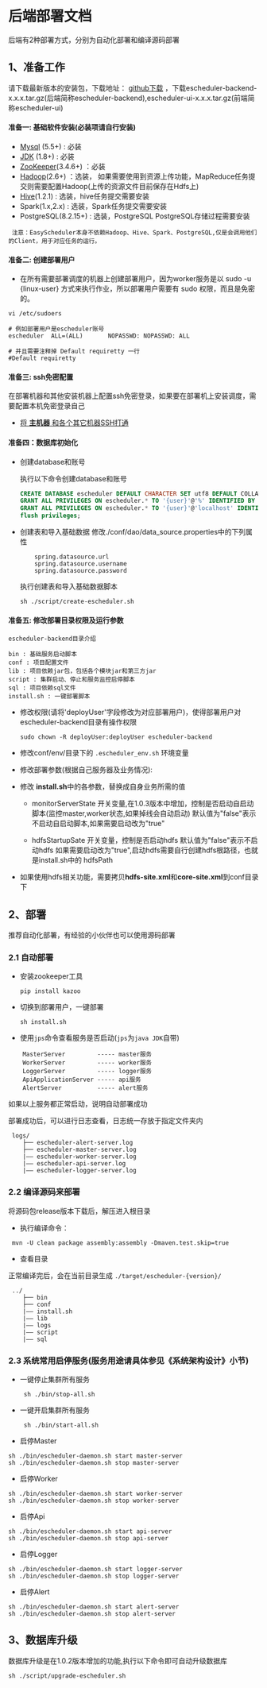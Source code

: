# 后端部署文档

后端有2种部署方式，分别为自动化部署和编译源码部署

## 1、准备工作

请下载最新版本的安装包，下载地址： [github下载](https://github.com/analysys/EasyScheduler/releases) ，下载escheduler-backend-x.x.x.tar.gz(后端简称escheduler-backend),escheduler-ui-x.x.x.tar.gz(前端简称escheduler-ui)

#### 准备一: 基础软件安装(必装项请自行安装)

 * [Mysql](http://geek.analysys.cn/topic/124) (5.5+) :  必装
 * [JDK](https://www.oracle.com/technetwork/java/javase/downloads/index.html) (1.8+) :  必装
 * [ZooKeeper](https://www.jianshu.com/p/de90172ea680)(3.4.6+) ：必装 
 * [Hadoop](https://blog.csdn.net/Evankaka/article/details/51612437)(2.6+) ：选装， 如果需要使用到资源上传功能，MapReduce任务提交则需要配置Hadoop(上传的资源文件目前保存在Hdfs上)
 * [Hive](https://staroon.pro/2017/12/09/HiveInstall/)(1.2.1) :  选装，hive任务提交需要安装
 * Spark(1.x,2.x) : 选装，Spark任务提交需要安装
 * PostgreSQL(8.2.15+) : 选装，PostgreSQL PostgreSQL存储过程需要安装
 
```
 注意：EasyScheduler本身不依赖Hadoop、Hive、Spark、PostgreSQL,仅是会调用他们的Client，用于对应任务的运行。
```

#### 准备二: 创建部署用户

- 在所有需要部署调度的机器上创建部署用户，因为worker服务是以 sudo -u {linux-user} 方式来执行作业，所以部署用户需要有 sudo 权限，而且是免密的。

```部署账号
vi /etc/sudoers

# 例如部署用户是escheduler账号
escheduler  ALL=(ALL)       NOPASSWD: NOPASSWD: ALL

# 并且需要注释掉 Default requiretty 一行
#Default requiretty
```

#### 准备三: ssh免密配置
 在部署机器和其他安装机器上配置ssh免密登录，如果要在部署机上安装调度，需要配置本机免密登录自己
 
- [将 **主机器** 和各个其它机器SSH打通](http://geek.analysys.cn/topic/113)


#### 准备四：数据库初始化

* 创建database和账号
    
    执行以下命令创建database和账号
    
    ```sql 
    CREATE DATABASE escheduler DEFAULT CHARACTER SET utf8 DEFAULT COLLATE utf8_general_ci;
    GRANT ALL PRIVILEGES ON escheduler.* TO '{user}'@'%' IDENTIFIED BY '{password}';
    GRANT ALL PRIVILEGES ON escheduler.* TO '{user}'@'localhost' IDENTIFIED BY '{password}';
    flush privileges;
    ```

* 创建表和导入基础数据
    修改./conf/dao/data_source.properties中的下列属性

    ```
        spring.datasource.url
        spring.datasource.username
        spring.datasource.password
    ```
    执行创建表和导入基础数据脚本
    ```
    sh ./script/create-escheduler.sh
    ```

#### 准备五: 修改部署目录权限及运行参数

    escheduler-backend目录介绍

```
bin : 基础服务启动脚本
conf : 项目配置文件
lib : 项目依赖jar包，包括各个模块jar和第三方jar
script : 集群启动、停止和服务监控启停脚本
sql : 项目依赖sql文件
install.sh : 一键部署脚本
```

- 修改权限(请将'deployUser'字段修改为对应部署用户)，使得部署用户对escheduler-backend目录有操作权限
    
    `sudo chown -R deployUser:deployUser escheduler-backend`

- 修改conf/env/目录下的 `.escheduler_env.sh` 环境变量

- 修改部署参数(根据自己服务器及业务情况):

 - 修改 **install.sh**中的各参数，替换成自身业务所需的值
   - monitorServerState 开关变量,在1.0.3版本中增加，控制是否启动自启动脚本(监控master,worker状态,如果掉线会自动启动)
   默认值为"false"表示不启动自启动脚本,如果需要启动改为"true"

   - hdfsStartupSate 开关变量，控制是否启动hdfs
      默认值为"false"表示不启动hdfs
      如果需要启动改为"true",启动hdfs需要自行创建hdfs根路径，也就是install.sh中的 hdfsPath

 - 如果使用hdfs相关功能，需要拷贝**hdfs-site.xml**和**core-site.xml**到conf目录下


## 2、部署
推荐自动化部署，有经验的小伙伴也可以使用源码部署

### 2.1 自动部署

- 安装zookeeper工具 

   `pip install kazoo`

- 切换到部署用户，一键部署

    `sh install.sh` 

- 使用`jps`命令查看服务是否启动(`jps`为`java JDK`自带)

```aidl
    MasterServer         ----- master服务
    WorkerServer         ----- worker服务
    LoggerServer         ----- logger服务
    ApiApplicationServer ----- api服务
    AlertServer          ----- alert服务
```
如果以上服务都正常启动，说明自动部署成功


部署成功后，可以进行日志查看，日志统一存放于指定文件夹内

```日志路径
 logs/
    ├── escheduler-alert-server.log
    ├── escheduler-master-server.log
    |—— escheduler-worker-server.log
    |—— escheduler-api-server.log
    |—— escheduler-logger-server.log
```

### 2.2 编译源码来部署

将源码包release版本下载后，解压进入根目录

* 执行编译命令：

```
 mvn -U clean package assembly:assembly -Dmaven.test.skip=true
```

* 查看目录

正常编译完后，会在当前目录生成 `./target/escheduler-{version}/`

```查看目录
 ../
    ├── bin
    ├── conf
    |—— install.sh
    |—— lib
    |—— logs
    |—— script
    |—— sql
```


### 2.3 系统常用启停服务(服务用途请具体参见《系统架构设计》小节)

* 一键停止集群所有服务
   
   ` sh ./bin/stop-all.sh`
   
* 一键开启集群所有服务
   
   ` sh ./bin/start-all.sh`

* 启停Master

```启动master
sh ./bin/escheduler-daemon.sh start master-server
sh ./bin/escheduler-daemon.sh stop master-server
```

* 启停Worker

```
sh ./bin/escheduler-daemon.sh start worker-server
sh ./bin/escheduler-daemon.sh stop worker-server
```

* 启停Api

```
sh ./bin/escheduler-daemon.sh start api-server
sh ./bin/escheduler-daemon.sh stop api-server
```
* 启停Logger

```
sh ./bin/escheduler-daemon.sh start logger-server
sh ./bin/escheduler-daemon.sh stop logger-server
```
* 启停Alert

```
sh ./bin/escheduler-daemon.sh start alert-server
sh ./bin/escheduler-daemon.sh stop alert-server
```

## 3、数据库升级
数据库升级是在1.0.2版本增加的功能,执行以下命令即可自动升级数据库
```
sh ./script/upgrade-escheduler.sh
```
